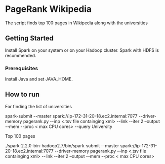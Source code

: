 # PageRank Wikipedia

The script finds top 100 pages in Wikipedia along with the universities

## Getting Started

Install Spark on your system or on your Hadoop cluster. Spark with HDFS is recommended.

### Prerequisites

Install Java and set JAVA_HOME.


## How to run

For finding the list of universities

spark-submit  --master spark://ip-172-31-20-18.ec2.internal:7077 --driver-memory <driver-memory> pagerank.py --inp <.tsv file containging xml> --link <directory to store intemediate links file> --iter 2 –output <results output file> --mem <RAM> --proc < max CPU cores> --query University

Top 100 pages

./spark-2.2.0-bin-hadoop2.7/bin/spark-submit  --master spark://ip-172-31-20-18.ec2.internal:7077 --driver-memory <driver-memory> pagerank.py --inp <.tsv file containging xml> --link <directory to store intemediate links file> --iter 2 –output <results output file> --mem <RAM> --proc < max CPU cores>
